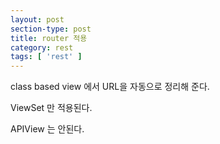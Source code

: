 ```yaml
---
layout: post
section-type: post
title: router 적용
category: rest
tags: [ 'rest' ]
---
```


class based view 에서 URL을 자동으로 정리해 준다.

ViewSet 만 적용된다.

APIView 는 안된다.
